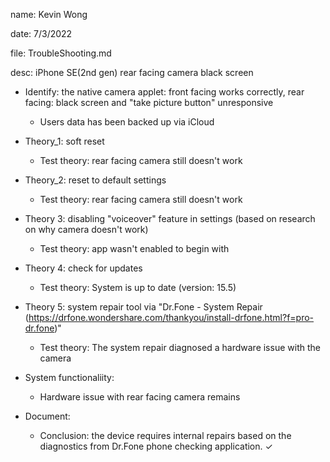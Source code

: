 name: Kevin Wong

date: 7/3/2022

file: TroubleShooting.md

desc: iPhone SE(2nd gen) rear facing camera black screen


- Identify: the native camera applet: front facing works correctly, rear facing: black screen and "take picture button" unresponsive
  
  - Users data has been backed up via iCloud

- Theory_1: soft reset

  - Test theory: rear facing camera still doesn't work
  
- Theory_2: reset to default settings

  - Test theory: rear facing camera still doesn't work

- Theory 3: disabling "voiceover" feature in settings (based on research on why camera doesn't work)

  - Test theory: app wasn't enabled to begin with
 
- Theory 4: check for updates

  - Test theory: System is up to date (version: 15.5)

- Theory 5: system repair tool via "Dr.Fone - System Repair (https://drfone.wondershare.com/thankyou/install-drfone.html?f=pro-dr.fone)"

  - Test theory: The system repair diagnosed a hardware issue with the camera
  
- System functionaliity:

  - Hardware issue with rear facing camera remains
  
- Document: 

  - Conclusion: the device requires internal repairs based on the diagnostics from Dr.Fone phone checking application. $\checkmark$
